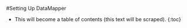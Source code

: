 #Setting Up DataMapper

* This will become a table of contents (this text will be scraped).
{:toc}


